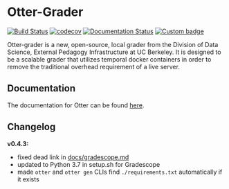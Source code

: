 # Otter-Grader

[![Build Status](https://travis-ci.org/ucbds-infra/otter-grader.svg?branch=master)](https://travis-ci.org/ucbds-infra/otter-grader)
[![codecov](https://codecov.io/gh/ucbds-infra/otter-grader/branch/master/graph/badge.svg)](https://codecov.io/gh/ucbds-infra/otter-grader)
[![Documentation Status](https://readthedocs.org/projects/otter-grader/badge/?version=latest)](https://otter-grader.readthedocs.io/en/latest/?badge=latest)
[![Custom badge](https://img.shields.io/endpoint?logo=slack&url=https%3A%2F%2Fraw.githubusercontent.com%2Fucbds-infra%2Fotter-grader%2Fmaster%2Fslack-shields.json)](https://join.slack.com/t/otter-grader/shared_invite/enQtOTM5MTQ0MzkwMTk0LTBiNWIzZTYxNDA2NDZmM2JkMzcwZjA4YWViNDM4ZTgyNDVhNDgwOTQ0NjNlZjcwNmY5YzJiZjZhZGNhNzc5MjA)

Otter-grader is a new, open-source, local grader from the Division of Data Science, External Pedagogy Infrastructure at UC Berkeley. It is designed to be a scalable grader that utilizes temporal docker containers in order to remove the traditional overhead requirement of a live server. 

## Documentation

The documentation for Otter can be found [here](https://otter-grader.rtfd.io).

## Changelog

**v0.4.3:**

* fixed dead link in [docs/gradescope.md](docs/gradescope.md)
* updated to Python 3.7 in setup.sh for Gradescope
* made `otter` and `otter gen` CLIs find `./requirements.txt` automatically if it exists